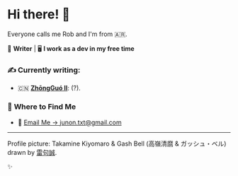 # Hi there! 👋

Everyone calls me Rob and I'm from 🇦🇷.

🎨 **Writer** | 🖥️ **I work as a dev in my free time**
### ✍️ **Currently writing:** 

- 🇨🇳 [**ZhōngGuó II**](https://junon-txt.github.io/zhongguo-ii-pages/): (?).

### 🔗 **Where to Find Me**
- 📧 [Email Me -> junon.txt@gmail.com](mailto:junon.txt@gmail.com)

---

Profile picture: Takamine Kiyomaro & Gash Bell (高嶺清麿 & ガッシュ・ベル) drawn by [雷句誠](https://x.com/raikumakoto).

✨

